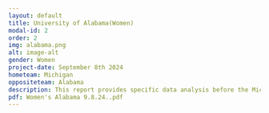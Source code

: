 ```yaml
---
layout: default
title: University of Alabama(Women)
modal-id: 2
order: 2
img: alabama.png
alt: image-alt
gender: Women
project-date: September 8th 2024
hometeam: Michigan
oppositeteam: Alabama 
description: This report provides specific data analysis before the Michigan women soccer team and Alabama women soccer team.
pdf: Women's Alabama 9.8.24..pdf
---
```

